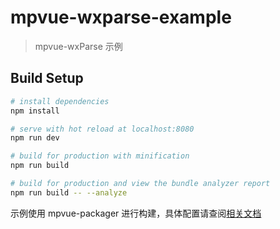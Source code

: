 # mpvue-wxparse-example

> mpvue-wxParse 示例

## Build Setup

``` bash
# install dependencies
npm install

# serve with hot reload at localhost:8080
npm run dev

# build for production with minification
npm run build

# build for production and view the bundle analyzer report
npm run build -- --analyze
```

示例使用 mpvue-packager 进行构建，具体配置请查阅[相关文档](https://github.com/F-loat/mpvue-packager)
